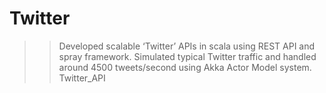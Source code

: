 Twitter
=======
>> Developed scalable ‘Twitter’ APIs in scala using REST API and spray framework.
>> Simulated typical Twitter traffic and handled around 4500 tweets/second using Akka Actor Model system.
Twitter_API

